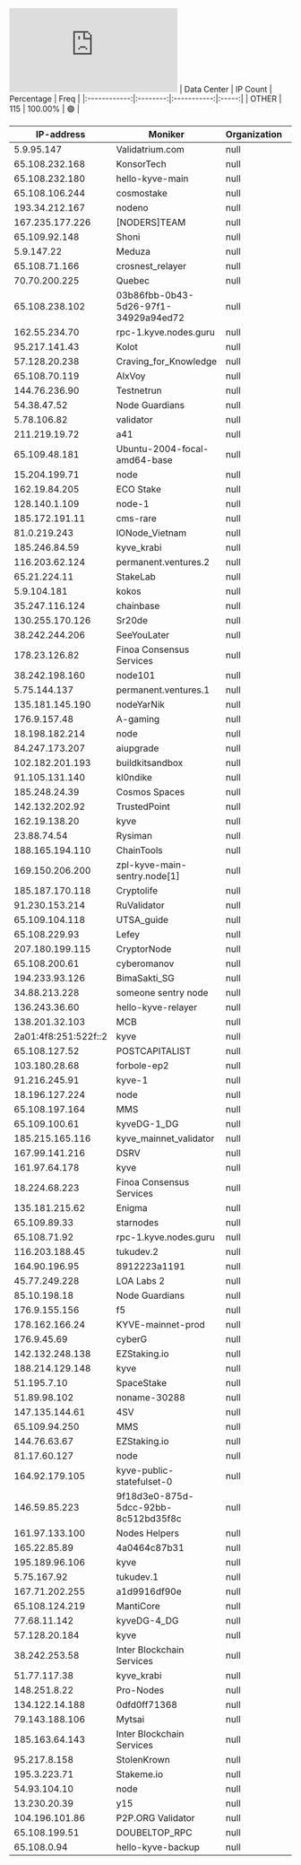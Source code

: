 ![Diagramm](https://github.com/obajay/StateSync-snapshots/blob/main/Projects/Kyve/1/README.md)
| Data Center | IP Count | Percentage | Freq |
|:------------:|:--------:|:-----------:|:-----:|
| OTHER | 115 | 100.00% | 🟢 |

<!-- START_TABLE -->
| IP-address | Moniker | Organization | Country | City |
|-------------|---------|---------------|---------|------|
| 5.9.95.147 | Validatrium.com | null | 🏴‍☠️ null | null |
| 65.108.232.168 | KonsorTech | null | 🏴‍☠️ null | null |
| 65.108.232.180 | hello-kyve-main | null | 🏴‍☠️ null | null |
| 65.108.106.244 | cosmostake | null | 🏴‍☠️ null | null |
| 193.34.212.167 | nodeno | null | 🏴‍☠️ null | null |
| 167.235.177.226 | [NODERS]TEAM | null | 🏴‍☠️ null | null |
| 65.109.92.148 | Shoni | null | 🏴‍☠️ null | null |
| 5.9.147.22 | Meduza | null | 🏴‍☠️ null | null |
| 65.108.71.166 | crosnest_relayer | null | 🏴‍☠️ null | null |
| 70.70.200.225 | Quebec | null | 🏴‍☠️ null | null |
| 65.108.238.102 | 03b86fbb-0b43-5d26-97f1-34929a94ed72 | null | 🏴‍☠️ null | null |
| 162.55.234.70 | rpc-1.kyve.nodes.guru | null | 🏴‍☠️ null | null |
| 95.217.141.43 | Kolot | null | 🏴‍☠️ null | null |
| 57.128.20.238 | Craving_for_Knowledge | null | 🏴‍☠️ null | null |
| 65.108.70.119 | AlxVoy | null | 🏴‍☠️ null | null |
| 144.76.236.90 | Testnetrun | null | 🏴‍☠️ null | null |
| 54.38.47.52 | Node Guardians | null | 🏴‍☠️ null | null |
| 5.78.106.82 | validator | null | 🏴‍☠️ null | null |
| 211.219.19.72 | a41 | null | 🏴‍☠️ null | null |
| 65.109.48.181 | Ubuntu-2004-focal-amd64-base | null | 🏴‍☠️ null | null |
| 15.204.199.71 | node | null | 🏴‍☠️ null | null |
| 162.19.84.205 | ECO Stake | null | 🏴‍☠️ null | null |
| 128.140.1.109 | node-1 | null | 🏴‍☠️ null | null |
| 185.172.191.11 | cms-rare | null | 🏴‍☠️ null | null |
| 81.0.219.243 | IONode_Vietnam | null | 🏴‍☠️ null | null |
| 185.246.84.59 | kyve_krabi | null | 🏴‍☠️ null | null |
| 116.203.62.124 | permanent.ventures.2 | null | 🏴‍☠️ null | null |
| 65.21.224.11 | StakeLab | null | 🏴‍☠️ null | null |
| 5.9.104.181 | kokos | null | 🏴‍☠️ null | null |
| 35.247.116.124 | chainbase | null | 🏴‍☠️ null | null |
| 130.255.170.126 | Sr20de | null | 🏴‍☠️ null | null |
| 38.242.244.206 | SeeYouLater | null | 🏴‍☠️ null | null |
| 178.23.126.82 | Finoa Consensus Services | null | 🏴‍☠️ null | null |
| 38.242.198.160 | node101 | null | 🏴‍☠️ null | null |
| 5.75.144.137 | permanent.ventures.1 | null | 🏴‍☠️ null | null |
| 135.181.145.190 | nodeYarNik | null | 🏴‍☠️ null | null |
| 176.9.157.48 | A-gaming | null | 🏴‍☠️ null | null |
| 18.198.182.214 | node | null | 🏴‍☠️ null | null |
| 84.247.173.207 | aiupgrade | null | 🏴‍☠️ null | null |
| 102.182.201.193 | buildkitsandbox | null | 🏴‍☠️ null | null |
| 91.105.131.140 | kl0ndike | null | 🏴‍☠️ null | null |
| 185.248.24.39 | Cosmos Spaces | null | 🏴‍☠️ null | null |
| 142.132.202.92 | TrustedPoint | null | 🏴‍☠️ null | null |
| 162.19.138.20 | kyve | null | 🏴‍☠️ null | null |
| 23.88.74.54 | Rysiman | null | 🏴‍☠️ null | null |
| 188.165.194.110 | ChainTools | null | 🏴‍☠️ null | null |
| 169.150.206.200 | zpl-kyve-main-sentry.node[1] | null | 🏴‍☠️ null | null |
| 185.187.170.118 | Cryptolife | null | 🏴‍☠️ null | null |
| 91.230.153.214 | RuValidator | null | 🏴‍☠️ null | null |
| 65.109.104.118 | UTSA_guide | null | 🏴‍☠️ null | null |
| 65.108.229.93 | Lefey | null | 🏴‍☠️ null | null |
| 207.180.199.115 | CryptorNode | null | 🏴‍☠️ null | null |
| 65.108.200.61 | cyberomanov | null | 🏴‍☠️ null | null |
| 194.233.93.126 | BimaSakti_SG | null | 🏴‍☠️ null | null |
| 34.88.213.228 | someone sentry node | null | 🏴‍☠️ null | null |
| 136.243.36.60 | hello-kyve-relayer | null | 🏴‍☠️ null | null |
| 138.201.32.103 | MCB | null | 🏴‍☠️ null | null |
| 2a01:4f8:251:522f::2 | kyve | null | 🏴‍☠️ null | null |
| 65.108.127.52 | POSTCAPITALIST | null | 🏴‍☠️ null | null |
| 103.180.28.68 | forbole-ep2 | null | 🏴‍☠️ null | null |
| 91.216.245.91 | kyve-1 | null | 🏴‍☠️ null | null |
| 18.196.127.224 | node | null | 🏴‍☠️ null | null |
| 65.108.197.164 | MMS | null | 🏴‍☠️ null | null |
| 65.109.100.61 | kyveDG-1_DG | null | 🏴‍☠️ null | null |
| 185.215.165.116 | kyve_mainnet_validator | null | 🏴‍☠️ null | null |
| 167.99.141.216 | DSRV | null | 🏴‍☠️ null | null |
| 161.97.64.178 | kyve | null | 🏴‍☠️ null | null |
| 18.224.68.223 | Finoa Consensus Services | null | 🏴‍☠️ null | null |
| 135.181.215.62 | Enigma | null | 🏴‍☠️ null | null |
| 65.109.89.33 | starnodes | null | 🏴‍☠️ null | null |
| 65.108.71.92 | rpc-1.kyve.nodes.guru | null | 🏴‍☠️ null | null |
| 116.203.188.45 | tukudev.2 | null | 🏴‍☠️ null | null |
| 164.90.196.95 | 8912223a1191 | null | 🏴‍☠️ null | null |
| 45.77.249.228 | LOA Labs 2 | null | 🏴‍☠️ null | null |
| 85.10.198.18 | Node Guardians | null | 🏴‍☠️ null | null |
| 176.9.155.156 | f5 | null | 🏴‍☠️ null | null |
| 178.162.166.24 | KYVE-mainnet-prod | null | 🏴‍☠️ null | null |
| 176.9.45.69 | cyberG | null | 🏴‍☠️ null | null |
| 142.132.248.138 | EZStaking.io | null | 🏴‍☠️ null | null |
| 188.214.129.148 | kyve | null | 🏴‍☠️ null | null |
| 51.195.7.10 | SpaceStake | null | 🏴‍☠️ null | null |
| 51.89.98.102 | noname-30288 | null | 🏴‍☠️ null | null |
| 147.135.144.61 | 4SV | null | 🏴‍☠️ null | null |
| 65.109.94.250 | MMS | null | 🏴‍☠️ null | null |
| 144.76.63.67 | EZStaking.io | null | 🏴‍☠️ null | null |
| 81.17.60.127 | node | null | 🏴‍☠️ null | null |
| 164.92.179.105 | kyve-public-statefulset-0 | null | 🏴‍☠️ null | null |
| 146.59.85.223 | 9f18d3e0-875d-5dcc-92bb-8c512bd35f8c | null | 🏴‍☠️ null | null |
| 161.97.133.100 | Nodes Helpers | null | 🏴‍☠️ null | null |
| 165.22.85.89 | 4a0464c87b31 | null | 🏴‍☠️ null | null |
| 195.189.96.106 | kyve | null | 🏴‍☠️ null | null |
| 5.75.167.92 | tukudev.1 | null | 🏴‍☠️ null | null |
| 167.71.202.255 | a1d9916df90e | null | 🏴‍☠️ null | null |
| 65.108.124.219 | MantiCore | null | 🏴‍☠️ null | null |
| 77.68.11.142 | kyveDG-4_DG | null | 🏴‍☠️ null | null |
| 57.128.20.184 | kyve | null | 🏴‍☠️ null | null |
| 38.242.253.58 | Inter Blockchain Services | null | 🏴‍☠️ null | null |
| 51.77.117.38 | kyve_krabi | null | 🏴‍☠️ null | null |
| 148.251.8.22 | Pro-Nodes | null | 🏴‍☠️ null | null |
| 134.122.14.188 | 0dfd0ff71368 | null | 🏴‍☠️ null | null |
| 79.143.188.106 | Mytsai | null | 🏴‍☠️ null | null |
| 185.163.64.143 | Inter Blockchain Services | null | 🏴‍☠️ null | null |
| 95.217.8.158 | StolenKrown | null | 🏴‍☠️ null | null |
| 195.3.223.71 | Stakeme.io | null | 🏴‍☠️ null | null |
| 54.93.104.10 | node | null | 🏴‍☠️ null | null |
| 13.230.20.39 | y15 | null | 🏴‍☠️ null | null |
| 104.196.101.86 | P2P.ORG Validator | null | 🏴‍☠️ null | null |
| 65.108.199.51 | DOUBELTOP_RPC | null | 🏴‍☠️ null | null |
| 65.108.0.94 | hello-kyve-backup | null | 🏴‍☠️ null | null |

<!-- END_TABLE -->
